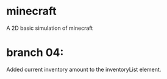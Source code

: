 # minecraft

A 2D basic simulation of minecraft

# branch 04:

Added current inventory amount to the inventoryList element.
